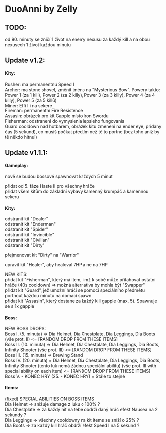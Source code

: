# DuoAnni by Zelly

## TODO:
od 90. minuty se zničí 1 život na enemy nexusu za každý kill a na obou nexusech 1 život každou minutu  <br>
## Update v1.2:
#### Kity:
Rusher: ma permanentnú Speed I <br>
Archer: ma stone shovel, změnit jméno na "Mysterious Bow". Powery takto: Power 1 (za 1 kill), Power 2 (za 2 killy), Power 3 (za 3 killy), Power 4 (za 4 killy), Power 5 (za 5 killů) <br>
Miner: Effi I i na sekere <br>
Fireman: permanentní Fire Resistence <br>
Assasin: obrázek pro kit Gapple místo Iron Swordu <br>
Fisherman: odstraneni do vymyslenia lepsieho fungovania <br>
Guard cooldown nad hotbarem, obrázek kitu zmeneni na ender eye, pridany čas (5 sekund), co musíš počkat předtím než tě to portne (bez toho aniž by tě někdo hitnul) <br>

## Update v1.1.1:
#### Gameplay:
nově se budou bossové spawnovat každých 5 minut <br>

přidat od 5. fáze Haste II pro všechny hráče  <br>
přidat všem kitům do základní výbavy kamenný krumpáč a kamennou sekeru<br>

#### Kity:
odstranit kit "Dealer"  <br>
odstranit kit "Enderman" <br>
odstranit kit "Spider"  <br>
odstranit kit "Invincible" <br>
odstranit kit "Civilian" <br>
odstranit kit "Dirty" <br>

přejmenovat kit "Dirty" na "Warrior" <br>

upravit kit "Healer", aby healoval 7HP a ne na 7HP <br>

NEW KITS:<br>
přidat kit "Fisherman", který má item, jimž k sobě může přitahovat ostatní hráče (40s cooldown) => možná alternativa by mohla být "Swapper" <br>
přidat kit "Guard", jež umožní hráči se pomocí speciálního předmětu portnout každou minutu na domací spawn <br>
přidat kit "Assasin", který dostane za každý kill gapple (max. 5). Spawnuje se s 1x gapple <br>

#### Boss:

NEW BOSS DROPS:<br>
Boss I. (5. minuta) => Dia Helmet, Dia Chestplate, Dia Leggings, Dia Boots (vše prot. II) <= [RANDOM DROP FROM THESE ITEMS] <br>
Boss II. (10. minuta) => Dia Helmet, Dia Chestplate, Dia Leggings, Dia Boots, Infinity Shooter (vše prot. III) <= [RANDOM DROP FROM THESE ITEMS] <br>
Boss III. (15. minuta) => Brewing Stand <br>
Boss IV. (20. minuta) = Dia Helmet, Dia Chestplate, Dia Leggings, Dia Boots, Infinity Shooter (tento luk nemá žádnou speciální abilitu) (vše prot. III with special ability on each item) <= [RANDOM DROP FROM THESE ITEMS] <br>
Boss V. - KONEC HRY (25. - KONEC HRY) = Stále to stejné <br>

#### Items:
(fixed)
SPECIAL ABILITIES ON BOSS ITEMS <br>
Dia Helmet => snižuje damage z luku o 100% ? <br>
Dia Chestplate => za každý hit na tebe obdrží daný hráč efekt Nausea na 2 sekundy ? <br>
Dia Leggings => všechny cooldowny na kit items se sníží o 25% ? <br>
Dia Boots => za každý kill hráč obdrží efekt Speed I na 5 sekund ? <br>